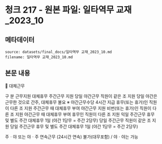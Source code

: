 # 청크 217 - 원본 파일: 일타역무 교재_2023_10

## 메타데이터

```
source: datasets/final_docs/일타역무 교재_2023_10.md
filename: 일타역무 교재_2023_10.md
```

## 본문 내용

󰊳 대체근무

구 분 근무지원 대체휴무 주간근무 지원 당일 야간근무 직원이 같은 조 지원 당일 야간은 근무한 것으로 간주, 대체휴무 불요  ※ 야간근무수당 4시간 지급 휴무(또는 휴가)인 직원이 다른 조 지원 주간근무 때 대체휴무 부여 야간근무 지원 비번(또는 휴가)인 직원이 다른 조 지원 야간근무 때 대체휴무 부여 휴무인 직원이 다른 조 지원 익일 주간근무 휴무 및 별도 주간 대체휴무 1일  (야간 1당무 = 주간 2당무) 당일 주간근무 직원이 같은 조 지원 당일 주간근무 휴무 및 별도 주간 대체휴무 1일  (야간 1당무 = 주간 2당무)

주ㆍ야 또는 야ㆍ주 연속근무 (24시간 연속) 불가(대무포함) / 야ㆍ야는 가능